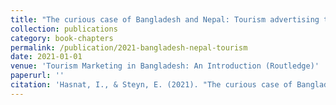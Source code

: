 ```yaml
---
title: "The curious case of Bangladesh and Nepal: Tourism advertising to transform country image and empower developing countries"
collection: publications
category: book-chapters
permalink: /publication/2021-bangladesh-nepal-tourism
date: 2021-01-01
venue: 'Tourism Marketing in Bangladesh: An Introduction (Routledge)'
paperurl: ''
citation: 'Hasnat, I., & Steyn, E. (2021). "The curious case of Bangladesh and Nepal: Tourism advertising to transform country image and empower developing countries." In Tourism Marketing in Bangladesh: An Introduction. London: Routledge. ISBN 9780367440428.'
---
```

